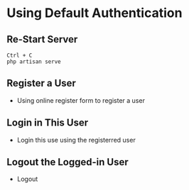 # Using Default Authentication

## Re-Start Server

```shell
Ctrl + C
php artisan serve
```

## Register a User

- Using online register form to register a user

## Login in This User

- Login this use using the registerred user

## Logout the Logged-in User

- Logout